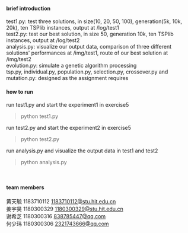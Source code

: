 #### brief introduction
test1.py: test three solutions, in size(10, 20, 50, 100), generation(5k, 10k, 20k), ten TSPlib instances, output at /log/test1
<br>
test2.py: test our best solution, in size 50, generation 10k, ten TSPlib instances, output at /log/test2
<br>
analysis.py: visualize our output data, comparison of three different solutions' performances at /img/test1, route of our best solution at /img/test2
<br>
evolution.py: simulate a genetic algorithm processing
<br>
tsp.py, individual.py, population.py, selection.py, crossover.py and mutation.py: designed as the assignment requires
<br>

#### how to run
run test1.py and start the experiment1 in exercise5
>python test1.py

run test2.py and start the experiment2 in exercise5
>python test2.py

run analysis.py and visualize the output data in test1 and test2
>python analysis.py
<br>

#### team members
黄天毓 1183710112 1183710112@stu.hit.edu.cn<br>
姜宇昊 1180300329 1180300329@stu.hit.edu.cn<br>
谢希芝 1180300316 838785447@qq.com<br>
何少玮 1180300306 2321743666@qq.com<br>
